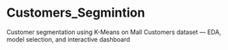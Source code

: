 # Customers_Segmintion
 Customer segmentation using K-Means on Mall Customers dataset — EDA, model selection, and interactive dashboard
